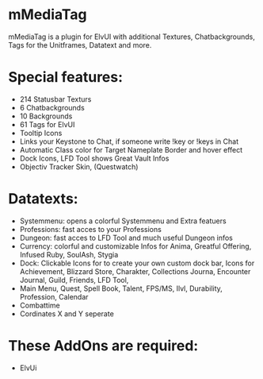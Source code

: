 # mMediaTag
mMediaTag is a plugin for ElvUI with additional Textures, Chatbackgrounds, Tags for the Unitframes, Datatext and more.

# Special features:
- 214 Statusbar Texturs
- 6 Chatbackgrounds
- 10 Backgrounds
- 61 Tags for ElvUI
- Tooltip Icons
- Links your Keystone to Chat, if someone write !key or !keys in Chat
- Automatic Class color for Target Nameplate Border and hover effect
- Dock Icons, LFD Tool shows Great Vault Infos
- Objectiv Tracker Skin, (Questwatch)

# Datatexts:
- Systemmenu: opens a colorful Systemmenu and Extra featuers
- Professions: fast acces to your Professions
- Dungeon: fast acces to LFD Tool and much useful Dungeon infos
- Currency: colorful and customizable Infos for Anima, Greatful Offering, Infused Ruby, SoulAsh, Stygia
- Dock: Clickable Icons for to create your own custom dock bar, Icons for Achievement, Blizzard Store, Charakter, Collections Journa, Encounter Journal, Guild, Friends, LFD Tool,
- Main Menu, Quest, Spell Book, Talent, FPS/MS, Ilvl, Durability, Profession, Calendar
- Combattime
- Cordinates X and Y seperate

# These AddOns are required:
- ElvUi